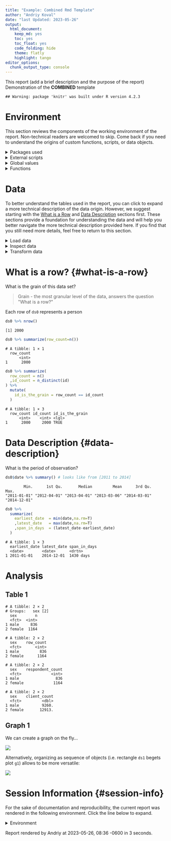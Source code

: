 ```yaml
---
title: "Example: Combined Rmd Template"
author: "Andriy Koval"  
date: "last Updated: 2023-05-26"
output:
  html_document:
    keep_md: yes
    toc: yes
    toc_float: yes
    code_folding: hide
    theme: flatly
    highlight: tango
editor_options: 
  chunk_output_type: console
---
```


This report (add a brief description and the purpose of the report)
Demonstration of the __COMBINED__ template

<!--  Set the working directory to the repository's base directory; this assumes the report is nested inside of two directories.-->

```
## Warning: package 'knitr' was built under R version 4.2.3
```




# Environment

This section reviews the components of the working environment of the report. Non-technical readers are welcomed to skip. Come back if you need to understand the origins of custom functions, scripts, or data objects.

<details>
   <summary> Packages used <span class="glyphicon glyphicon-plus-sign"></span></summary>

Packages used in current report

<!-- Load packages, or at least verify they're available on the local machine.  Suppress the output when loading packages. -->

```{.r .fold-show}
library(tidyverse)
```
</details>


<details>
   <summary> External scripts <span class="glyphicon glyphicon-plus-sign"></span></summary>

```{.r .fold-show}
source("./scripts/common-functions.R")
source("./scripts/operational-functions.R")
```
</details>



<details>
   <summary> Global values <span class="glyphicon glyphicon-plus-sign"></span></summary>
Values used throughout the report.

</details>



<details>
   <summary> Functions <span class="glyphicon glyphicon-plus-sign"></span></summary>
Custom functions defined for use in this report.

</details>


# Data

To better understand the tables used in the report, you can click to expand a more technical description of the data origin. However, we suggest starting with the [What is a Row](#what-is-a-row) and [Data Description](#data-description) sections first. These sections provide a foundation for understanding the data and will help you better navigate the more technical description provided here. If you find that you still need more details, feel free to return to this section.


<details>
   <summary> Load data <span class="glyphicon glyphicon-plus-sign"></span></summary>


```{.r .fold-show}
ds0 <- readr::read_rds("./data-public/raw/example-prosthetic-1.rds")
```
</details>


<details>
   <summary> Inspect data <span class="glyphicon glyphicon-plus-sign"></span></summary>

```{.r .fold-show}
ds0  %>% explore::describe_all()
```

```
# A tibble: 7 × 8
  variable type     na na_pct unique   min   mean   max
  <chr>    <chr> <int>  <dbl>  <int> <dbl>  <dbl> <dbl>
1 id       int       0    0     2000  1    1000.  2000 
2 weight   dbl       0    0      579  1.12   11.1  309.
3 date     dat       0    0       48 NA      NA     NA 
4 employed fct      75    3.8      3 NA      NA     NA 
5 gender   fct       0    0        2 NA      NA     NA 
6 age      fct       0    0        3 NA      NA     NA 
7 race     fct      59    2.9      4 NA      NA     NA 
```

```{.r .fold-show}
ds0 %>% select(-id,-weight,-date) %>% tableone::CreateTableOne(data=.) %>% summary()
```

```

     ### Summary of categorical variables ### 

strata: Overall
      var    n miss p.miss            level freq percent cum.percent
 employed 2000   75    3.8     not employed  829    43.1        43.1
                                   employed 1096    56.9       100.0
                                                                    
   gender 2000    0    0.0             male  836    41.8        41.8
                                     female 1164    58.2       100.0
                                    unknown    0     0.0       100.0
                                                                    
      age 2000    0    0.0       middle age 1312    65.6        65.6
                                     senior  400    20.0        85.6
                                      youth  288    14.4       100.0
                                                                    
     race 2000   59    2.9        caucasian 1251    64.5        64.5
                           visible minority  450    23.2        87.6
                                 aboriginal  240    12.4       100.0
                                                                    
```
</details>


<details>
   <summary> Transform data <span class="glyphicon glyphicon-plus-sign"></span></summary>

```{.r .fold-show}
ds1 <-
  ds0 %>%
  rename(
    sex = gender # less biased term
  ) %>%
  mutate(
    male    = sex == "male"
    ,female = sex == "female"
    # ,caucasian  = race == "caucasian"
    # ,minority   = race == "minority"
    # ,aboriginal = race == "aboriginal"
    # ,employed_at_survey = employed == "employed"
  ) %>%
  mutate(
    year                = lubridate::year(date) %>% as.integer(),
    # yearmon             = tsibble::yearmonth, # not supported by look_for()
    # year_fiscal         = compute_fiscal_year(date),
    # quarter             = lubridate::quarter(date), # custom function, load from ./scripts/operational-functions.R
    # quarter_fiscal      = (quarter - 1),
    # quarter_fiscal      = ifelse(quarter_fiscal==0,4,quarter_fiscal)%>% as.integer(),
    # year_date           = as.Date(paste0(year,"-01-01")),
    # year_fiscal_date    = as.Date(paste0(year_fiscal,"-04-01")),
    # quarter_date        = paste(year,(quarter*3-1),"15", sep="-") %>% as.Date(),
    # quarter_fiscal_date = quarter_date,
  )
# compare the initial state to spot the diff
# some summaries are more useful for various comparisons
explore::describe_all(ds0)
```

```
# A tibble: 7 × 8
  variable type     na na_pct unique   min   mean   max
  <chr>    <chr> <int>  <dbl>  <int> <dbl>  <dbl> <dbl>
1 id       int       0    0     2000  1    1000.  2000 
2 weight   dbl       0    0      579  1.12   11.1  309.
3 date     dat       0    0       48 NA      NA     NA 
4 employed fct      75    3.8      3 NA      NA     NA 
5 gender   fct       0    0        2 NA      NA     NA 
6 age      fct       0    0        3 NA      NA     NA 
7 race     fct      59    2.9      4 NA      NA     NA 
```

```{.r .fold-show}
explore::describe_all(ds1)
```

```
# A tibble: 10 × 8
   variable type     na na_pct unique     min    mean   max
   <chr>    <chr> <int>  <dbl>  <int>   <dbl>   <dbl> <dbl>
 1 id       int       0    0     2000    1    1000.   2000 
 2 weight   dbl       0    0      579    1.12   11.1   309.
 3 date     dat       0    0       48   NA      NA      NA 
 4 employed fct      75    3.8      3   NA      NA      NA 
 5 sex      fct       0    0        2   NA      NA      NA 
 6 age      fct       0    0        3   NA      NA      NA 
 7 race     fct      59    2.9      4   NA      NA      NA 
 8 male     lgl       0    0        2    0       0.42    1 
 9 female   lgl       0    0        2    0       0.58    1 
10 year     int       0    0        4 2011    2013.   2014 
```

```{.r .fold-show}
# THe point is, must must provide a self-explanatory comparions of analysis rectangle BEFORE and AFTER a meaningful set of transformations. (e.g ds0 --> ds1)
```
</details>


# What is a row? {#what-is-a-row} 

 What is the grain of this data set?

> Grain - the most granular level of the data, answers the question "What is a row?"

Each row of `ds0` represents a person


```r
ds0 %>% nrow()
```

```
[1] 2000
```

```r
ds0 %>% summarize(row_count=n())
```

```
# A tibble: 1 × 1
  row_count
      <int>
1      2000
```

```r
ds0 %>% summarize(
  row_count = n()
  ,id_count = n_distinct(id)
) %>%
  mutate(
    id_is_the_grain = row_count == id_count
  )
```

```
# A tibble: 1 × 3
  row_count id_count id_is_the_grain
      <int>    <int> <lgl>          
1      2000     2000 TRUE           
```

# Data Description {#data-description}

What is the period of observation?


```r
ds0$date %>% summary() # looks like from [2011 to 2014]
```

```
        Min.      1st Qu.       Median         Mean      3rd Qu.         Max. 
"2011-01-01" "2012-04-01" "2013-04-01" "2013-03-06" "2014-03-01" "2014-12-01" 
```

```r
ds0 %>% 
  summarize(
    earliest_date  = min(date,na.rm=T)
    ,latest_date   = max(date,na.rm=T)
    ,span_in_days  = (latest_date-earliest_date)
  )
```

```
# A tibble: 1 × 3
  earliest_date latest_date span_in_days
  <date>        <date>      <drtn>      
1 2011-01-01    2014-12-01  1430 days   
```


# Analysis

## Table 1

```
# A tibble: 2 × 2
# Groups:   sex [2]
  sex        n
  <fct>  <int>
1 male     836
2 female  1164
```

```
# A tibble: 2 × 2
  sex    row_count
  <fct>      <int>
1 male         836
2 female      1164
```

```
# A tibble: 2 × 2
  sex    respondent_count
  <fct>             <int>
1 male                836
2 female             1164
```

```
# A tibble: 2 × 2
  sex    client_count
  <fct>         <dbl>
1 male          9260.
2 female       12913.
```

## Graph 1

We can create a graph on the fly...

![](figure-png-com/graph-1-1.png)<!-- -->

Alternatively, organizing as sequence of objects (i.e. rectangle `ds1` begets plot `g1`) allows to be more versatile:

![](figure-png-com/graph-2-1.png)<!-- -->

Session Information {#session-info}
===========================================================================

For the sake of documentation and reproducibility, the current report was rendered in the following environment.  Click the line below to expand.

<details>
  <summary>Environment <span class="glyphicon glyphicon-plus-sign"></span></summary>

```
─ Session info ───────────────────────────────────────────────────────────────────────────────────────────────────────
 setting  value
 version  R version 4.2.2 (2022-10-31 ucrt)
 os       Windows 10 x64 (build 22621)
 system   x86_64, mingw32
 ui       RTerm
 language (EN)
 collate  English_United States.utf8
 ctype    English_United States.utf8
 tz       America/Denver
 date     2023-05-26
 pandoc   2.19.2 @ C:/Program Files/RStudio/resources/app/bin/quarto/bin/tools/ (via rmarkdown)

─ Packages ───────────────────────────────────────────────────────────────────────────────────────────────────────────
 package     * version    date (UTC) lib source
 bslib         0.4.2      2022-12-16 [1] CRAN (R 4.2.3)
 cachem        1.0.7      2023-02-24 [1] CRAN (R 4.2.3)
 callr         3.7.3      2022-11-02 [1] CRAN (R 4.2.2)
 cli           3.4.1      2022-09-23 [1] CRAN (R 4.2.2)
 colorspace    2.1-0      2023-01-23 [1] CRAN (R 4.2.3)
 crayon        1.5.2      2022-09-29 [1] CRAN (R 4.2.2)
 devtools      2.4.5      2022-10-11 [1] CRAN (R 4.2.2)
 digest        0.6.31     2022-12-11 [1] CRAN (R 4.2.3)
 dplyr       * 1.1.1      2023-03-22 [1] CRAN (R 4.2.3)
 ellipsis      0.3.2      2021-04-29 [1] CRAN (R 4.2.2)
 evaluate      0.20       2023-01-17 [1] CRAN (R 4.2.3)
 fansi         1.0.4      2023-01-22 [1] CRAN (R 4.2.3)
 farver        2.1.1      2022-07-06 [1] CRAN (R 4.2.2)
 fastmap       1.1.1      2023-02-24 [1] CRAN (R 4.2.3)
 forcats     * 1.0.0      2023-01-29 [1] CRAN (R 4.2.3)
 fs            1.6.1      2023-02-06 [1] CRAN (R 4.2.3)
 generics      0.1.3      2022-07-05 [1] CRAN (R 4.2.2)
 ggplot2     * 3.4.1      2023-02-10 [1] CRAN (R 4.2.3)
 glue          1.6.2      2022-02-24 [1] CRAN (R 4.2.2)
 gtable        0.3.3      2023-03-21 [1] CRAN (R 4.2.3)
 highr         0.10       2022-12-22 [1] CRAN (R 4.2.3)
 hms           1.1.3      2023-03-21 [1] CRAN (R 4.2.3)
 htmltools     0.5.5      2023-03-23 [1] CRAN (R 4.2.3)
 htmlwidgets   1.6.2      2023-03-17 [1] CRAN (R 4.2.3)
 httpuv        1.6.9      2023-02-14 [1] CRAN (R 4.2.3)
 jquerylib     0.1.4      2021-04-26 [1] CRAN (R 4.2.2)
 jsonlite      1.8.4      2022-12-06 [1] CRAN (R 4.2.2)
 knitr       * 1.42       2023-01-25 [1] CRAN (R 4.2.3)
 labeling      0.4.2      2020-10-20 [1] CRAN (R 4.2.0)
 later         1.3.0      2021-08-18 [1] CRAN (R 4.2.2)
 lifecycle     1.0.3      2022-10-07 [1] CRAN (R 4.2.2)
 lubridate   * 1.9.2      2023-02-10 [1] CRAN (R 4.2.3)
 magrittr      2.0.3      2022-03-30 [1] CRAN (R 4.2.2)
 memoise       2.0.1      2021-11-26 [1] CRAN (R 4.2.2)
 mime          0.12       2021-09-28 [1] CRAN (R 4.2.0)
 miniUI        0.1.1.1    2018-05-18 [1] CRAN (R 4.2.2)
 munsell       0.5.0      2018-06-12 [1] CRAN (R 4.2.2)
 pillar        1.9.0      2023-03-22 [1] CRAN (R 4.2.3)
 pkgbuild      1.4.0      2022-11-27 [1] CRAN (R 4.2.2)
 pkgconfig     2.0.3      2019-09-22 [1] CRAN (R 4.2.2)
 pkgload       1.3.2      2022-11-16 [1] CRAN (R 4.2.2)
 prettyunits   1.1.1      2020-01-24 [1] CRAN (R 4.2.2)
 processx      3.8.0      2022-10-26 [1] CRAN (R 4.2.2)
 profvis       0.3.7      2020-11-02 [1] CRAN (R 4.2.2)
 promises      1.2.0.1    2021-02-11 [1] CRAN (R 4.2.2)
 ps            1.7.3      2023-03-21 [1] CRAN (R 4.2.3)
 purrr       * 1.0.1      2023-01-10 [1] CRAN (R 4.2.3)
 R6            2.5.1      2021-08-19 [1] CRAN (R 4.2.2)
 ragg          1.2.5      2023-01-12 [1] CRAN (R 4.2.3)
 Rcpp          1.0.10     2023-01-22 [1] CRAN (R 4.2.3)
 readr       * 2.1.4      2023-02-10 [1] CRAN (R 4.2.3)
 remotes       2.4.2      2021-11-30 [1] CRAN (R 4.2.2)
 rlang         1.1.0      2023-03-14 [1] CRAN (R 4.2.3)
 rmarkdown     2.21       2023-03-26 [1] CRAN (R 4.2.3)
 rstudioapi    0.14       2022-08-22 [1] CRAN (R 4.2.2)
 sass          0.4.5      2023-01-24 [1] CRAN (R 4.2.3)
 scales        1.2.1      2022-08-20 [1] CRAN (R 4.2.2)
 sessioninfo   1.2.2      2021-12-06 [1] CRAN (R 4.2.2)
 shiny         1.7.4      2022-12-15 [1] CRAN (R 4.2.3)
 stringi       1.7.12     2023-01-11 [1] CRAN (R 4.2.2)
 stringr     * 1.5.0      2022-12-02 [1] CRAN (R 4.2.3)
 systemfonts   1.0.4      2022-02-11 [1] CRAN (R 4.2.2)
 textshaping   0.3.6      2021-10-13 [1] CRAN (R 4.2.2)
 tibble      * 3.2.1      2023-03-20 [1] CRAN (R 4.2.3)
 tidyr       * 1.3.0      2023-01-24 [1] CRAN (R 4.2.3)
 tidyselect    1.2.0      2022-10-10 [1] CRAN (R 4.2.2)
 tidyverse   * 2.0.0      2023-02-22 [1] CRAN (R 4.2.3)
 timechange    0.2.0      2023-01-11 [1] CRAN (R 4.2.3)
 tzdb          0.3.0      2022-03-28 [1] CRAN (R 4.2.2)
 urlchecker    1.0.1      2021-11-30 [1] CRAN (R 4.2.2)
 usethis       2.1.6      2022-05-25 [1] CRAN (R 4.2.2)
 utf8          1.2.3      2023-01-31 [1] CRAN (R 4.2.3)
 vctrs         0.6.1.9000 2023-03-30 [1] Github (r-lib/vctrs@af29ad7)
 withr         2.5.0      2022-03-03 [1] CRAN (R 4.2.2)
 xfun          0.38       2023-03-24 [1] CRAN (R 4.2.3)
 xtable        1.8-4      2019-04-21 [1] CRAN (R 4.2.2)
 yaml          2.3.7      2023-01-23 [1] CRAN (R 4.2.3)

 [1] C:/Users/Andriy/AppData/Local/R/win-library/4.2
 [2] C:/Program Files/R/R-4.2.2/library

──────────────────────────────────────────────────────────────────────────────────────────────────────────────────────
```
</details>



Report rendered by Andriy at 2023-05-26, 08:36 -0600 in 3 seconds.
